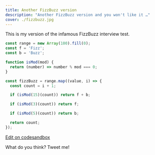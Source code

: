 ```yaml
---
title: Another FizzBuzz version
description: "Another FizzBuzz version and you won't like it …"
cover: ./fizzbuzz.jpg
---
```


This is my version of the infamous FizzBuzz interview test.

```javascript
const range = new Array(100).fill(0);
const f = 'Fizz';
const b = 'Buzz';

function isMod(mod) {
  return (number) => number % mod === 0;
}

const fizzBuzz = range.map((value, i) => {
  const count = i + 1;

  if (isMod(15)(count)) return f + b;

  if (isMod(3)(count)) return f;

  if (isMod(5)(count)) return b;

  return count;
});
```

[Edit on codesandbox](https://codesandbox.io/s/morning-shadow-wdvxs?fontsize=14)

What do you think? Tweet me!
